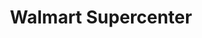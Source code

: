 ---
title: "Walmart Supercenter"
url: /cheyenne/walmart-supercenter-dell-range-boulevard/
shop: supermarket
---